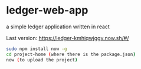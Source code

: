 # ledger-web-app
a simple ledger application written in react 

Last version: https://ledger-kmhiqwjggv.now.sh/#/

```bash
sudo npm install now -g
cd project-home (where there is the package.json) 
now (to upload the project)
``` 

